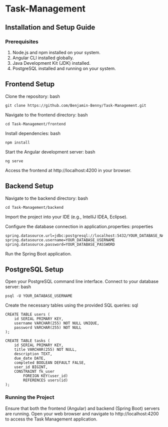 # Task-Management

## Installation and Setup Guide

### Prerequisites

1. Node.js and npm installed on your system.
2. Angular CLI installed globally.
3. Java Development Kit (JDK) installed.
4. PostgreSQL installed and running on your system.

## Frontend Setup

Clone the repository:
bash
```
git clone https://github.com/Benjamin-Benny/Task-Management.git
```

Navigate to the frontend directory:
bash
```
cd Task-Management/frontend
```

Install dependencies:
bash
```
npm install
```

Start the Angular development server:
bash
```
ng serve
```

Access the frontend at http://localhost:4200 in your browser.

## Backend Setup

Navigate to the backend directory:
bash
```
cd Task-Management/backend
```

Import the project into your IDE (e.g., IntelliJ IDEA, Eclipse).

Configure the database connection in application.properties:
properties
```
spring.datasource.url=jdbc:postgresql://localhost:5432/YOUR_DATABASE_NAME
spring.datasource.username=YOUR_DATABASE_USERNAME
spring.datasource.password=YOUR_DATABASE_PASSWORD
```

Run the Spring Boot application.

## PostgreSQL Setup

Open your PostgreSQL command line interface.
Connect to your database server:
bash
```
psql -U YOUR_DATABASE_USERNAME
```

Create the necessary tables using the provided SQL queries:
sql
```
CREATE TABLE users (
    id SERIAL PRIMARY KEY,
    username VARCHAR(255) NOT NULL UNIQUE,
    password VARCHAR(255) NOT NULL
);
```

```
CREATE TABLE tasks (
    id SERIAL PRIMARY KEY,
    title VARCHAR(255) NOT NULL,
    description TEXT,
    due_date DATE,
    completed BOOLEAN DEFAULT FALSE,
    user_id BIGINT,
    CONSTRAINT fk_user
        FOREIGN KEY(user_id) 
        REFERENCES users(id)
);
```

### Running the Project

Ensure that both the frontend (Angular) and backend (Spring Boot) servers are running.
Open your web browser and navigate to http://localhost:4200 to access the Task Management application.
